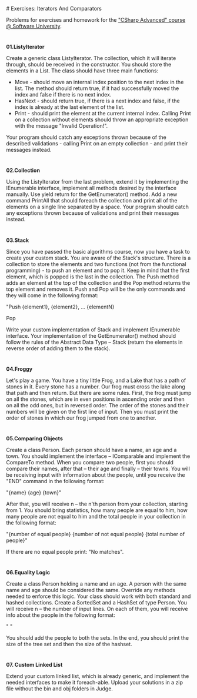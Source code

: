 ﻿﻿# Exercises: Iterators And ComparatorsProblems for exercises and homework for the  [&quot;CSharp Advanced&quot; course @ Software University](https://softuni.bg/courses/csharp-advanced).#**01.ListyIterator**Create a generic class ListyIterator. The collection, which it will iterate through, should be received in the constructor. You should store the elements in a List. The class should have three main functions:- Move - should move an internal index position to the next index in the list. The method should return true, if it had successfully moved the index and false if there is no next index.- HasNext - should return true, if there is a next index and false, if the index is already at the last element of the list.- Print - should print the element at the current internal index. Calling Print on a collection without elements should throw an appropriate exception with the message "Invalid Operation!". Your program should catch any exceptions thrown because of the described validations - calling Print on an empty collection - and print their messages instead.#**02.Collection**Using the ListyIterator from the last problem, extend it by implementing the IEnumerable<T> interface, implement all methods desired by the interface manually. Use yield return for the GetEnumerator() method. Add a new command PrintAll that should foreach the collection and print all of the elements on a single line separated by a space. Your program should catch any exceptions thrown because of validations and print their messages instead.#**03.Stack**Since you have passed the basic algorithms course, now you have a task to create your custom stack. You are aware of the Stack's structure. There is a collection to store the elements and two functions (not from the functional programming) - to push an element and to pop it. Keep in mind that the first element, which is popped is the last in the collection. The Push method adds an element at the top of the collection and the Pop method returns the top element and removes it. Push and Pop will be the only commands and they will come in the following format:"Push {element1}, {element2}, … {elementN} PopWrite your custom implementation of Stack<T> and implement IEnumerable<T> interface. Your implementation of the GetEnumerator() method should follow the rules of the Abstract Data Type – Stack (return the elements in reverse order of adding them to the stack).#**04.Froggy**Let's play a game. You have a tiny little Frog, and a Lake that has a path of stones in it. Every stone has a number. Our frog must cross the lake along that path and then return. But there are some rules. First, the frog must jump on all the stones, which are in even positions in ascending order and then on all the odd ones, but in reversed order. The order of the stones and their numbers will be given on the first line of input. Then you must print the order of stones in which our frog jumped from one to another.#**05.Comparing Objects**Create a class Person. Each person should have a name, an age and a town. You should implement the interface – IComparable<T> and implement the CompareTo method. When you compare two people, first you should compare their names, after that – their age and finally – their towns. You will be receiving input with information about the people, until you receive the "END" command in the following format:"{name} {age} {town}"After that, you will receive n – the n'th person from your collection, starting from 1. You should bring statistics, how many people are equal to him, how many people are not equal to him and the total people in your collection in the following format:"{number of equal people} {number of not equal people} {total number of people}"If there are no equal people print: "No matches".#**06.Equality Logic**Create a class Person holding a name and an age. A person with the same name and age should be considered the same. Override any methods needed to enforce this logic. Your class should work with both standard and hashed collections. Create a SortedSet and a HashSet of type Person. You will receive n – the number of input lines. On each of them, you will receive info about the people in the following format:"<name> <age>"You should add the people to both the sets. In the end, you should print the size of the tree set and then the size of the hashset.#**07. Custom Linked List**Extend your custom linked list, which is already generic, and implement the needed interfaces to make it foreach-able. Upload your solutions in a zip file without the bin and obj folders in Judge.